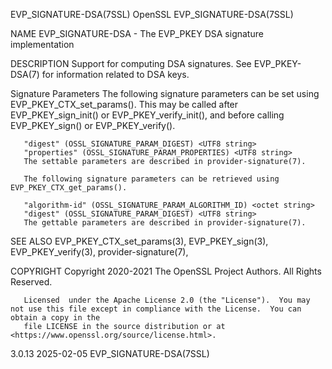 EVP_SIGNATURE-DSA(7SSL)							    OpenSSL						       EVP_SIGNATURE-DSA(7SSL)

NAME
       EVP_SIGNATURE-DSA - The EVP_PKEY DSA signature implementation

DESCRIPTION
       Support for computing DSA signatures.  See EVP_PKEY-DSA(7) for information related to DSA keys.

   Signature Parameters
       The following signature parameters can be set using EVP_PKEY_CTX_set_params().  This may be called after EVP_PKEY_sign_init() or
       EVP_PKEY_verify_init(), and before calling EVP_PKEY_sign() or EVP_PKEY_verify().

       "digest" (OSSL_SIGNATURE_PARAM_DIGEST) <UTF8 string>
       "properties" (OSSL_SIGNATURE_PARAM_PROPERTIES) <UTF8 string>
	   The settable parameters are described in provider-signature(7).

       The following signature parameters can be retrieved using EVP_PKEY_CTX_get_params().

       "algorithm-id" (OSSL_SIGNATURE_PARAM_ALGORITHM_ID) <octet string>
       "digest" (OSSL_SIGNATURE_PARAM_DIGEST) <UTF8 string>
	   The gettable parameters are described in provider-signature(7).

SEE ALSO
       EVP_PKEY_CTX_set_params(3), EVP_PKEY_sign(3), EVP_PKEY_verify(3), provider-signature(7),

COPYRIGHT
       Copyright 2020-2021 The OpenSSL Project Authors. All Rights Reserved.

       Licensed	 under the Apache License 2.0 (the "License").	You may not use this file except in compliance with the License.  You can obtain a copy in the
       file LICENSE in the source distribution or at <https://www.openssl.org/source/license.html>.

3.0.13									  2025-02-05						       EVP_SIGNATURE-DSA(7SSL)
